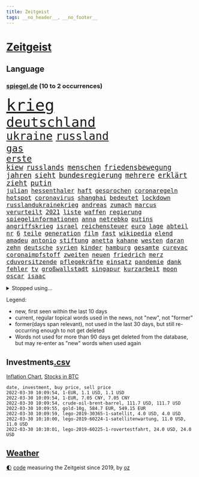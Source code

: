 ```yaml
---
title: Zeitgeist
tags: __no_header__, __no_footer__
---
```


# [Zeitgeist](https://oliz.io/zeitgeist/)

## Language

<h3><a href="https://www.spiegel.de" target="_blank">spiegel.de</a> (10 to 2 occurrences)</h3>
<p style="font-family:monospace">
<span style="font-size:32pt"><a href="news_links.html#krieg" class="current">krieg</a></span>
<br>
<span style="font-size:27pt"><a href="news_links.html#deutschland" class="current">deutschland</a></span>
<br>
<span style="font-size:22pt"><a href="news_links.html#ukraine" class="current">ukraine</a></span>
<span style="font-size:22pt"><a href="news_links.html#russland" class="current">russland</a></span>
<br>
<span style="font-size:19pt"><a href="news_links.html#gas" class="current">gas</a></span>
<br>
<span style="font-size:17pt"><a href="news_links.html#erste" class="current">erste</a></span>
<br>
<span style="font-size:14pt"><a href="news_links.html#kiew" class="current">kiew</a></span>
<span style="font-size:14pt"><a href="news_links.html#russlands" class="current">russlands</a></span>
<span style="font-size:14pt"><a href="news_links.html#menschen" class="current">menschen</a></span>
<span style="font-size:14pt"><a href="news_links.html#friedensbewegung" class="current">friedensbewegung</a></span>
<span style="font-size:14pt"><a href="news_links.html#jahren" class="current">jahren</a></span>
<span style="font-size:14pt"><a href="news_links.html#sieht" class="current">sieht</a></span>
<span style="font-size:14pt"><a href="news_links.html#bundesregierung" class="current">bundesregierung</a></span>
<span style="font-size:14pt"><a href="news_links.html#mehrere" class="current">mehrere</a></span>
<span style="font-size:14pt"><a href="news_links.html#erklärt" class="current">erklärt</a></span>
<span style="font-size:14pt"><a href="news_links.html#zieht" class="current">zieht</a></span>
<span style="font-size:14pt"><a href="news_links.html#putin" class="current">putin</a></span>
<br>
<span style="font-size:12pt"><a href="news_links.html#julian" class="current">julian</a></span>
<span style="font-size:12pt"><a href="news_links.html#hessenthaler" class="current">hessenthaler</a></span>
<span style="font-size:12pt"><a href="news_links.html#haft" class="current">haft</a></span>
<span style="font-size:12pt"><a href="news_links.html#gesprochen" class="current">gesprochen</a></span>
<span style="font-size:12pt"><a href="news_links.html#coronaregeln" class="current">coronaregeln</a></span>
<span style="font-size:12pt"><a href="news_links.html#hotspot" class="new">hotspot</a></span>
<span style="font-size:12pt"><a href="news_links.html#coronavirus" class="current">coronavirus</a></span>
<span style="font-size:12pt"><a href="news_links.html#shanghai" class="current">shanghai</a></span>
<span style="font-size:12pt"><a href="news_links.html#bedeutet" class="current">bedeutet</a></span>
<span style="font-size:12pt"><a href="news_links.html#lockdown" class="current">lockdown</a></span>
<span style="font-size:12pt"><a href="news_links.html#russlandukrainekrieg" class="current">russlandukrainekrieg</a></span>
<span style="font-size:12pt"><a href="news_links.html#andreas" class="current">andreas</a></span>
<span style="font-size:12pt"><a href="news_links.html#zumach" class="new">zumach</a></span>
<span style="font-size:12pt"><a href="news_links.html#marcus" class="current">marcus</a></span>
<span style="font-size:12pt"><a href="news_links.html#verurteilt" class="current">verurteilt</a></span>
<span style="font-size:12pt"><a href="news_links.html#2021" class="current">2021</a></span>
<span style="font-size:12pt"><a href="news_links.html#liste" class="current">liste</a></span>
<span style="font-size:12pt"><a href="news_links.html#waffen" class="current">waffen</a></span>
<span style="font-size:12pt"><a href="news_links.html#regierung" class="current">regierung</a></span>
<span style="font-size:12pt"><a href="news_links.html#spiegelinformationen" class="current">spiegelinformationen</a></span>
<span style="font-size:12pt"><a href="news_links.html#anna" class="current">anna</a></span>
<span style="font-size:12pt"><a href="news_links.html#netrebko" class="current">netrebko</a></span>
<span style="font-size:12pt"><a href="news_links.html#putins" class="current">putins</a></span>
<span style="font-size:12pt"><a href="news_links.html#angriffskrieg" class="current">angriffskrieg</a></span>
<span style="font-size:12pt"><a href="news_links.html#israel" class="current">israel</a></span>
<span style="font-size:12pt"><a href="news_links.html#reichensteuer" class="current">reichensteuer</a></span>
<span style="font-size:12pt"><a href="news_links.html#euro" class="current">euro</a></span>
<span style="font-size:12pt"><a href="news_links.html#lage" class="current">lage</a></span>
<span style="font-size:12pt"><a href="news_links.html#abteil" class="new">abteil</a></span>
<span style="font-size:12pt"><a href="news_links.html#nr" class="new">nr</a></span>
<span style="font-size:12pt"><a href="news_links.html#6" class="current">6</a></span>
<span style="font-size:12pt"><a href="news_links.html#teile" class="current">teile</a></span>
<span style="font-size:12pt"><a href="news_links.html#generation" class="current">generation</a></span>
<span style="font-size:12pt"><a href="news_links.html#film" class="current">film</a></span>
<span style="font-size:12pt"><a href="news_links.html#fast" class="current">fast</a></span>
<span style="font-size:12pt"><a href="news_links.html#wikipedia" class="new">wikipedia</a></span>
<span style="font-size:12pt"><a href="news_links.html#elend" class="new">elend</a></span>
<span style="font-size:12pt"><a href="news_links.html#amadeu" class="new">amadeu</a></span>
<span style="font-size:12pt"><a href="news_links.html#antonio" class="current">antonio</a></span>
<span style="font-size:12pt"><a href="news_links.html#stiftung" class="current">stiftung</a></span>
<span style="font-size:12pt"><a href="news_links.html#anetta" class="new">anetta</a></span>
<span style="font-size:12pt"><a href="news_links.html#kahane" class="new">kahane</a></span>
<span style="font-size:12pt"><a href="news_links.html#westen" class="current">westen</a></span>
<span style="font-size:12pt"><a href="news_links.html#daran" class="current">daran</a></span>
<span style="font-size:12pt"><a href="news_links.html#zehn" class="current">zehn</a></span>
<span style="font-size:12pt"><a href="news_links.html#deutsche" class="current">deutsche</a></span>
<span style="font-size:12pt"><a href="news_links.html#syrien" class="current">syrien</a></span>
<span style="font-size:12pt"><a href="news_links.html#kinder" class="current">kinder</a></span>
<span style="font-size:12pt"><a href="news_links.html#hamburg" class="current">hamburg</a></span>
<span style="font-size:12pt"><a href="news_links.html#gesamte" class="current">gesamte</a></span>
<span style="font-size:12pt"><a href="news_links.html#curevac" class="new">curevac</a></span>
<span style="font-size:12pt"><a href="news_links.html#coronaimpfstoff" class="current">coronaimpfstoff</a></span>
<span style="font-size:12pt"><a href="news_links.html#zweiten" class="current">zweiten</a></span>
<span style="font-size:12pt"><a href="news_links.html#neuen" class="current">neuen</a></span>
<span style="font-size:12pt"><a href="news_links.html#friedrich" class="current">friedrich</a></span>
<span style="font-size:12pt"><a href="news_links.html#merz" class="current">merz</a></span>
<span style="font-size:12pt"><a href="news_links.html#cduvorsitzende" class="current">cduvorsitzende</a></span>
<span style="font-size:12pt"><a href="news_links.html#pflegekräfte" class="current">pflegekräfte</a></span>
<span style="font-size:12pt"><a href="news_links.html#einsatz" class="current">einsatz</a></span>
<span style="font-size:12pt"><a href="news_links.html#pandemie" class="current">pandemie</a></span>
<span style="font-size:12pt"><a href="news_links.html#dank" class="current">dank</a></span>
<span style="font-size:12pt"><a href="news_links.html#fehler" class="current">fehler</a></span>
<span style="font-size:12pt"><a href="news_links.html#tv" class="current">tv</a></span>
<span style="font-size:12pt"><a href="news_links.html#großwallstadt" class="new">großwallstadt</a></span>
<span style="font-size:12pt"><a href="news_links.html#singapur" class="current">singapur</a></span>
<span style="font-size:12pt"><a href="news_links.html#kurzarbeit" class="current">kurzarbeit</a></span>
<span style="font-size:12pt"><a href="news_links.html#moon" class="new">moon</a></span>
<span style="font-size:12pt"><a href="news_links.html#oscar" class="current">oscar</a></span>
<span style="font-size:12pt"><a href="news_links.html#isaac" class="current">isaac</a></span>
</p>
<details>
<summary>Stopped using...</summary>
<p class="former" style="font-size:12pt">
demonstration(524) franziska(524) lisa(524) abends(522) anerkennung(522) bemüht(522) cdupolitiker(522) helden(522) tatverdächtige(522) vermeintliche(522) enttäuscht(521) führende(521) geholt(521) planeten(521) positionen(521) software(521) turnier(521) untersuchungshaft(521) wechsel(521) christopher(520) eingereicht(520) legendären(520) leistung(520) unbekannten(520) anerkannt(519) bundesland(519) coronanews(519) erntet(519) freiheitsstrafe(519) infizierte(519) infizierten(519) manöver(519) rand(519) rettungsschiff(519) vermehrt(519) zurückgetreten(519) ausnahmezustand(518) bergen(518) betriebe(518) bewaffnete(518) bittere(518) cartoons(518) coronawarnapp(518) de(518) extreme(518) freundin(518) gerechtigkeit(518) is(518) korrigiert(518) plaßmann(518) priester(518) reicht(518) sparen(518) stuttmann(518) umdenken(518) verbraucherschützer(518) wege(518) wütet(518) amerika(517) aufs(517) blickt(517) gast(517) gekürt(517) infrage(517) innenstadt(517) punkte(517) sc(517) schriftstellerin(517) strand(517) strengere(517) verpflichtet(517) warentest(517) weshalb(517) alternativen(516) anruf(516) aufstieg(516) bedenken(516) bvb(516) co₂(516) dokumente(516) fahrrad(516) schadet(516) schwedische(516) sprang(516) superstar(516) zoll(516) asiatischen(515) demokraten(515) holen(515) kündigung(515) nahm(515) schlimmer(515) spitzt(515) versteckt(515) verzögert(515) wettbewerb(515) beispielen(514) bremst(514) häufiger(514) irgendwann(514) klimaneutral(514) kolumnist(514) kraftvoll(514) kriminellen(514) literatur(514) reform(514) sichergestellt(514) themen(514) tokio(514) ungarn(514) venezuela(514) beschließen(513) blockieren(513) endete(513) figur(513) minderjährige(513) system(513) zwillinge(513) berlins(512) durchsuchungen(512) flieht(512) förderung(512) hubertus(512) innenministerium(512) jobs(512) jörg(512) konjunktur(512) premiere(512) angemessen(511) ausgeliefert(511) digitaler(511) jedenfalls(511) karriereberaterin(511) san(511) teilnehmer(511) umsatz(511) untersuchen(511) update(511) verschärfung(511) bitcoin(510) maximal(510) persönlich(510) zweimal(510) übt(510) mieter(509) on(509) reagierten(509) schritte(509) vertrauen(509) wirtschaftsministerium(509) klingt(508) käufer(508) menschenleben(508) neustart(508) olympischen(508) schwanger(508) wochenlang(508) zwischenzeitlich(508) illegal(507) jimmy(507) nerven(507) schaffte(507) überwunden(507) rassistischen(506) risiken(506) schuss(506) argentinien(505) atem(505) ausreichend(505) digitalen(505) irren(505) jong(505) kleines(505) ordnung(505) un(505) abschaffen(504) affäre(504) begründet(504) gabriel(504) inszeniert(504) pünktlich(504) weite(504) übernahme(504) modell(503) solange(503) vorgaben(503) emissionen(502) detail(501) erlebte(501) extremen(501) gegnern(501) karin(501) schöne(501) spektakulären(501) töten(501) zurückgegangen(501) bangkok(500) dominanz(500) spektakuläre(500) sportlerinnen(500) bushido(499) impfen(499) tragödie(499) womit(499) zugelassenen(499) fliegt(497) gemeinsames(497) kunstwerk(497) begriff(496) überschritten(496) empfehlung(495) erkranken(495) strenger(495) bäume(494) marco(494) regierungserklärung(494) vorgegangen(494) gelingen(493) katja(493) fehlten(492) heutigen(492) landete(492) matthew(492) pkw(492) erinnerung(491) kokain(491) nachts(491) schulschließungen(491) wusste(491) leider(490) sinkende(490) 76(489) entscheidet(489) abhängig(488) aussehen(488) stimmten(488) 19jähriger(487) verheerend(486) justin(485) ministerien(484) rang(484) stürzen(484) gesetzliche(483) lachen(483) mindestlohn(483) schwung(483) reus(481) schützt(480) vermisste(480) enthüllungen(478) intensivstation(478) vermissten(478) einblick(477) bewegt(476) liberalen(476) pilot(476) festhalten(475) maschine(475) vertraute(474) coronaimpfungen(472) schätzen(472) überfordert(471) björn(470) verpflichten(469) ära(469) ausgetragen(467) flug(467) voraussichtlich(464) johannes(462) eautos(460) nationalsozialismus(459) versicherer(455) gewusst(454) vereins(454) ärmelkanal(454) ausweg(446) politischer(444) chrupalla(443) sachen(443) behindert(442) schiffe(442) bundestagsabgeordnete(439) solches(439) biontech/pfizer(438) befunden(437) flogen(437) badenwürttembergischen(436) coronawochenüberblick(434) kuba(433) kz(432) nachrichtenagentur(423) rasche(420) dosis(419) sehe(409) glasgow(408) sondersitzung(406) öffnet(406) unionsfraktion(397) bekannter(394) neonazis(392) passagier(387) börsengang(385) bein(384) demnächst(376) haiti(376) kryptowährungen(376) hochschulen(368) verantwortliche(363) südwesten(359) happy(355) kündigungen(351) erschoss(347) pressefreiheit(346) zypern(343) ermittlungsverfahren(341) vehement(339) tabu(331) unis(331) interessen(321) dialog(318) klimaaktivisten(315) brian(312) geschleudert(309) wissenschaftliche(308) außenseiter(302) zwickau(300) 2045(298) freigegeben(294) fronten(293) chips(288) gegend(286) 1990(285) laster(285) verursachen(280) lebend(278) benzinpreise(275) impfquote(275) kinderimpfung(273) jemals(267) unschuldig(266) arme(260) ausschnitte(260) profil(259) vorerkrankungen(259) gegenspieler(255) brannte(254) naht(254) antisemitisch(250) düster(250) irre(250) verwandten(250) schlimmeres(249) zusammengestoßen(249) 1941(248) ausgabe(248) britney(244) spears(244) bundesanwaltschaft(242) kämpften(242) bundesverkehrsminister(240) gegenwart(238) floh(237) wunderkind(237) zögert(231) hanau(228) global(227) selbstkritisch(227) wdr(227) crown(226) rohstoff(226) dankte(225) pegasus(223) zerstörten(223) gesund(221) mittels(221) nähert(221) brasilianischen(220) dörfer(218) bundesbank(217) 210(216) ioc(216) missbrauchsvorwürfe(215) monika(214) topmanager(214) 700(213) 120(212) nachhaltiger(212) revier(211) verbannt(211) staatskonzern(210) kameras(209) nazizeit(209) chinesen(207) dämpfen(207) genügend(207) abzugeben(206) gesammelt(206) marsalek(206) abwesenheit(204) berühmteste(204) fatalen(204) funktion(204) rätselhafte(204) carrie(203) fahrerinnen(203) gegensteuern(203) herauskommen(203) 1992(202) ansage(202) boosterimpfung(202) coronaleugnern(201) gültig(201) regnet(201) privilegien(200) stürmen(200) achtet(199) angelegte(199) funktionen(199) köpfen(199) 15jährigen(198) watch(198) human(197) rights(197) betreffen(196) hessens(196) achtjährige(195) drehte(193) stone(193) tabellenführer(190) gemeinschaft(189) spektakulärer(189) wahrscheinlicher(189) craig(187) nachmittag(187) spaziergang(187) behinderungen(185) lateinamerika(185) diebe(184) social(184) ließe(183) autokonzerne(182) heilen(182) samsungs(182) vertritt(181) neuesten(180) diplomatischen(178) ausgeschöpft(177) francisco(177) gehälter(177) draghi(176) kneipen(176) gleichen(175) abba(174) abnehmen(174) coronainfektionszahlen(173) gesetzentwurf(173) boss(172) zusehen(170) aufregendes(169) benachbarten(169) cyberangriffe(169) elfjährige(167) immobilie(166) orbit(166) pakete(166) euländern(165) tatenlos(165) abgaben(164) bitcoins(164) satelliten(164) coronaleugner(163) historisches(163) belfast(160) dschihadisten(160) pflichten(160) militärübung(159) sanierung(159) sorgerecht(159) coronaprotest(158) ernsthafte(158) kremlsprecher(158) 20jährigen(157) aufmarsch(156) grenzschützer(156) annulliert(155) fahrgäste(155) gezielte(155) australiens(154) begriffe(154) gestiegenen(154) kindesmissbrauchs(154) demo(153) emotionen(153) abkommen(152) vornehmen(152) ganzer(151) genügen(151) leiterin(151) einschätzungen(150) linien(150) begrüßen(149) follower(149) heinrich(149) störungen(149) fdppolitiker(148) außenpolitiker(147) franz(147) uskongress(146) ruhig(145) schulunterricht(145) mützenich(144) twitteraccount(144) spiegelrecherchen(143) argumenten(142) dan(142) gewachsen(141) leise(141) bernard(140) brennenden(140) rekonstruiert(140) unschuld(140) erzeugerpreise(139) wilder(139) bestimmen(138) erschlagen(138) klimafreundlicher(138) komplette(138) kälte(138) parlamentarier(138) stade(138) gasversorgung(137) grauen(137) knall(136) verheerendes(136) 41(135) richtete(135) schlimme(135) verbraucherpreise(135) verprügelt(135) topligen(134) doppel(133) einsturz(133) kommentiert(133) kyffhäuserkreis(133) blutproben(132) geförderte(132) irische(132) schürfen(131) obersten(129) prien(129) verkleidet(128) andernorts(127) bayernprofi(126) verbraucherinnen(126) bremens(125) mohamed(125) spdfraktionschef(125) bescherte(124) rust(124) vorzugehen(124) tagung(123) kräftigen(122) roth(122) betrüger(121) klimaneutralität(121) cheftrainer(120) alpin(119) bemerkenswerten(119) schmuck(119) ski(119) sperrzone(119) zeichner(119) bauarbeiter(118) befördert(118) beifall(118) eindringlichen(118) fotografin(118) veröffentlichten(118) breite(117) hochhaus(117) kaeser(117) motivierter(117) ausnahmsweise(116) isrückkehrerin(116) thorsten(116) usrepublikaner(116) bemerkt(115) heiligabend(115) stadtrand(115) ungestört(115) geisel(114) kommentierte(114) verschwörungstheorien(114) beseitigt(113) getrennte(113) irgendwas(112) nicaragua(112) eegumlage(111) stürzten(111) vorsitzender(111) wählte(111) paraguay(110) porträt(110) interaktive(109) sportbund(108) aggressionen(107) energiequelle(107) sammlung(107) sportlichen(107) unbegründet(107) amanda(106) dutzenden(105) flüchtling(105) schmutzige(105) viermal(105) einfacher(103) laura(103) strompreis(103) verbündeter(102) extremer(101) a380(100) billig(100) quarterback(100) steiner(100) stephen(100) übergibt(100) auszuhalten(99) einstimmig(99) impfzertifikate(98) satellitenbild(98) sportliche(98) strafstoß(98) ungültig(97) warnten(97) zustande(97) chefcoach(96) modellierer(96) playoffs(96) aussteigen(95) besatzungsmitglieder(95) miss(95) schwersten(95) kfw(94) kurzarbeitergeld(94) weltpolitik(93) dosen(92) götter(92) menschlich(92) meteorologen(92) podest(92) sagten(92) spielzeit(92) überlastet(92) bauernbewegung(91) eiskanal(91) heran(91) skifahrer(91) verabschieden(91) videochat(91) coronaproteste(90) hoffe(90) kimmel(90) käme(90) schulbus(90) selbstverteidigung(90) ussanktionsliste(90) angekündigte(89) angepasst(89) betriebene(89) ebbt(89) fehlgeburt(88) gesundheitspersonal(88) kombinierer(88) schwächer(88) skrupellosen(88) vorschnellen(88) 8000(87) chefredaktion(87) erschütternd(87) falsches(87) fdpverkehrsminister(87) olympiaausrichter(87) verhältnismäßig(87) 116(86) eriksen(86) herzstillstand(86) organisatoren(86) sporadisch(86) überlebten(86) gestaltet(85) malen(85) staunen(85) textnachrichten(85) unglücklich(85) vermittelt(85) abouchaker(84) arafat(84) auszutragen(84) bönisch(84) coronaimpfaktion(84) dmytro(84) dsvteam(84) faber(84) mediatorin(84) roethe(84) schärfste(84) story(84) zugelassene(84) /(83) bundesinnenministerin(83) diplomatisch(83) kachelmann(83) mittendrin(83) mutationen(83) pflegerinnen(83) privatpersonen(83) ruhrgebiet(83) spurensuche(83) vorsorglich(83) ausführlich(82) schläge(82) solidarisieren(82) tabellenkeller(82) arbeitsunfall(81) beratungsfirma(81) bundestages(81) höhepunkt(81) impfstoffen(81) kriminalpolizei(81) spielräume(81) vertrauensverlust(81) 51(80) genießen(80) gottesdienst(80) kleinanzeigen(80) papa(80) aufräumen(79) dopings(79) ebay(79) idbuzz(79) skiverband(79) buchs(78) buschmann(78) coronaverstöße(78) francesco(78) geiger(78) greuther(78) impfausweis(78) meyer(78) niedersachsens(78) vinzenz(78) zuständig(78) abstrichen(77) chipkrise(77) geraden(77) kräftige(77) sambia(77) affären(76) aufsehenerregenden(76) härteste(76) kreidezeit(76) landstraße(76) parallelwelt(76) südosten(76) bellevue(75) branaghs(75) deuten(75) erleidet(75) gastgewerbe(75) rechner(75) ahnden(74) finnlands(74) kronprinzessin(74) paradox(74) russlandukrainekonflikt(74) amtssitz(73) bronze(73) finanzsektor(73) kumpel(73) tandler(73) 176(72) exklusiv(72) genehmigt(72) gewissheiten(72) kapiteln(72) landwirtschaftsminister(72) ersparnisse(71) fassungslos(71) ingolstadt(71) nso(71) obdachlos(71) zutage(71) diplomatie(70) ducksch(70) fitz(70) gewährt(70) kabarettistin(70) marvin(70) reifen(70) spektakulärsten(70) veröffentlichen(70) viererbob(70) agrarminister(69) chinesisches(69) curry(69) deeskalation(69) hinweggefegt(69) inspiriert(69) neustadt(69) solar(69) verfehlungen(69) fernweh(68) getreten(68) infektionswelle(68) mediathek(68) pechstein(68) entwürfe(67) lord(67) said(67) abteilung(66) adolf(66) esasonde(66) g(66) juristischen(66) vermächtnis(66) wegfallen(66) autozulieferer(65) erfand(65) franco(65) traurige(65) versteinerter(65) attraktionen(64) erinnerte(64) hotline(64) normalen(64) anträge(63) coronatestpflicht(63) gewaltigen(63) karpfen(63) tvreporter(63) absurden(62) eigenverantwortung(62) nixon(62) punjab(62) rogers(62) singh(62) trinkt(62) unterstützte(62) verhör(62) verlegung(62) exsoldat(61) neuwagen(61) partygate(61) professionell(61) rheinlandpfälzische(61) rückten(61) auszugeben(60) ergreifen(60) hilfsgelder(60) mikaela(60) shiffrin(60) verkaufte(60) mathematiker(59) psychologin(59) ursprungsort(59) äußersten(59) aktionismus(58) frohsinns(58) fähre(58) grafik(58) hilflos(58) momenten(58) pharao(58) raubüberfälle(58) resetknopf(58) zählte(58) 70jährige(57) abgeholt(57) einbrecher(57) krisengipfel(57) artikel(56) beach(56) beschweren(56) erwachsener(56) verbrechern(56) versöhnt(56) zivilgesellschaft(56) aggressive(55) dwd(55) goldmünze(55) jubiläum(55) pizza(55) sketch(55) startklar(55) bunt(54) gary(54) nowitzki(54) usfirmen(54) wuhan(54) bronzemedaille(53) gewandelt(53) 45jähriger(52) absolut(52) bundeswehrsoldat(52) burghardt(52) christen(52) fröhlich(52) jamanka(52) mariama(52) scheibe(52) städtischen(52) absichern(51) anstehende(51) erworben(51) ineinander(51) kratzen(51) kullern(51) trikot(51) verabreden(51) massenstartrennen(50) nirvana(50) spionagesoftware(50) vorzeitigen(50) zaudern(50) ausblick(49) bundesarbeitsminister(49) feuerwerkskörper(49) machtwort(49) personenschutz(49) politologe(49) prognostiziert(49) säuglinge(49) 50jährige(48) ausgestanden(48) europapark(48) pflegebonus(48) zerbricht(48) zögerliche(48) kümmert(47) abzunehmen(46) beschlüssen(46) fischen(46) gesünder(46) janeiro(46) verkehrsunfällen(46) vielfalt(46) ausgewiesen(45) genaue(45) nachwirkt(45) sand(45) truth(45) verkürzung(45) klassenraum(44) satellitendaten(44) security(44) täuschung(44) geschäftsräume(43) millionenstrafen(43) moniert(43) reuters(43) testpflicht(43) idiot(42) kunstfreiheit(42) wirtschaftsleistung(42) ausgebrannte(41) blue(41) emotionalen(41) erstem(41) fitness(41) prüfungen(41) regierungsseiten(41) rentnerin(41) vorgeschlagenen(41) zahlungsverkehr(41) begeisterte(40) brisante(40) getroffenen(40) nachbarlandes(40) späten(40) streik(40) texanischen(40) 1350(39) aschermittwoch(39) bestand(39) memoiren(39) rollstuhl(39) rätselt(39) wiederbelebt(39) auflaufen(38) bewegende(38) coronatestzentren(38) entgegenzusetzen(38) schwärmt(38) techkonzerne(38) bräuchten(37) itexperten(37) lynn(37) partygateskandal(37) schätzung(37) dsvathleten(36) einmarschs(36) movement(36) mv(36) separatistengebiete(36) strände(36) verwendung(36) zahlungssystem(36) altkanzlerin(35) chappatté(35) eindringen(35) impfnachweis(35) rüstungsexportstopp(35) teufels(35) anläufen(34) geglaubter(34) gesetzlich(34) regierungsberater(34) wangerooge(34) anspruchsvoll(33) auswahlverfahren(33) datum(33) geldquellen(33) hierarchie(33) 350(32) bobfahrer(32) einsturzgefährdet(32) erwachsenenalter(32) lockdownpartys(32) trick(32) achtjähriger(31) ausgespäht(31) münchenfreising(31) plane(31) großauftrag(30) konsequent(30) krüger(30) usbundesstaaten(30) zurückhaltung(30) einlegen(29) hofmeister(29) kühler(29) laufsteg(29) neuseelands(29) ramona(29) saale(29) snowboarderin(29) untervariante(29) dokumentation(28) eubehörde(28) hübsch(28) leitindex(28) mögliches(28) tierischer(28) wahlmanipulation(28) adern(27) ansehen(27) erzdiözese(27) schlammlawine(27) azoren(26) bruno(26) essener(26) heutzutage(26) hirnschäden(26) kopfbälle(26) nasen(26) silbermedaille(26) aufteilen(25) deutschrussische(25) heimischen(25) kirchenaustritte(25) lupe(25) pfarrer(25) plantage(25) wüten(25) amtsvorgängerin(24) ausgebrannt(24) bergung(24) eishockeyteam(24) knappe(24) runter(24) wettlauf(24) abgedeckt(23) athletin(23) aufstand(23) ausbleiben(23) hinsehen(23) niederlegen(23) näherem(23) unheimlich(23) ansprache(22) arenen(22) orkan(22) orkanböen(22) schwinden(22) secrets(22) sturmböen(22) sturmtief(22) stürmisch(22) verhält(22) böen(21) klares(21) konkurrentin(21) manipulieren(21) nazivergleich(21) orkanartige(21) sicherheitskonferenz(21) stürmischem(21) bankkunden(20) betreibt(20) fis(20) ischinger(20) kiesewetter(20) krankenhausgesellschaft(20) roderich(20) umgestürzte(20) umstürzende(20) ussängerin(20) verpuffen(20) 1998(19) arbeiteten(19) end(19) künast(19) limbourg(19) marineschiff(19) mumbai(19) renate(19) shoppen(19) ukrainerusslandkonflikt(19) wintersturm(19) wortlaut(19) flores(18) vergebens(18) wuppertaler(18) altenheimen(17) disqualifiziert(17) ernannten(17) flughafens(17) ottawa(17) ruht(17) trudeau(17) fahnenträger(16) iocchef(16) liveblog(16) marketing(16) natoosterweiterung(16) stromanbieter(16) bescheuert(15) exsiemenschef(15) just(15) kamila(15) like(15) rauchen(15) that(15) bdi(14) fieber(14) heidi(14) hotelzimmer(14) immunisieren(14) insidern(14) internationales(14) klum(14) koalas(14) stehender(14) straßengraben(14) vollständigen(14) wettbewerbe(14) exbundeskanzlerin(13) finanzierungsstopp(13) grundlegend(13) lizenz(13) nolte(13) panzerabwehrwaffen(13) 57(12) immobilienpreise(12) raten(12) erdrutsch(11) ereignissen(11) haut(11) kappen(11) kriminalfall(11) landrat(11) verstoße(11) verwirrten(11) walijewa(11) wozu(11)
</p>
</details>
<p>Legend:
<ul>
<li><span class="new">new</span>, first seen within the last 10 days</li>
<li><span class="current">current</span>, regular topical words used in the news, not "new", not "former"</li>
<li><span class="former">former(days span relevant)</span>, not used in the last 30 days, but still re-occurring enough to not get deleted</li>
<li>Words not used for more than 90 days get deleted from the database, but may re-enter as "new" words when used again</li>
</ul>
</p>

## Investments[.csv](investments.csv)

[Inflation Chart](https://inflationchart.com),
[Stocks in BTC](https://stonksinbtc.xyz/)

```
date, investment, buy price, sell price
2022-03-30 10:09:54, 1-EUR, 1.1 USD, 1.1 USD
2022-03-30 10:09:54, 1-EUR, 7.05 CNY, 7.05 CNY
2022-03-30 10:09:54, crude-oil-brent-barrel, 111.7 USD, 111.7 USD
2022-03-30 10:09:55, gold-10g, 584.7 EUR, 549.15 EUR
2022-03-30 10:09:59, lego-2019-30365-1-satellit, 4.0 USD, 4.0 USD
2022-03-30 10:10:00, lego-2019-60224-1-satellitenwartung, 11.0 USD, 11.0 USD
2022-03-30 10:10:01, lego-2019-60225-1-rovertestfahrt, 24.0 USD, 24.0 USD
```

## [Weather](weather.html)

<footer>
<a href="javascript:toggleTheme()" class="nav">🌓</a>
<a href="https://github.com/ooz/zeitgeist">code</a> measuring the Zeitgeist since 2019, by <a href="https://oliz.io">oz</a>
</footer>
